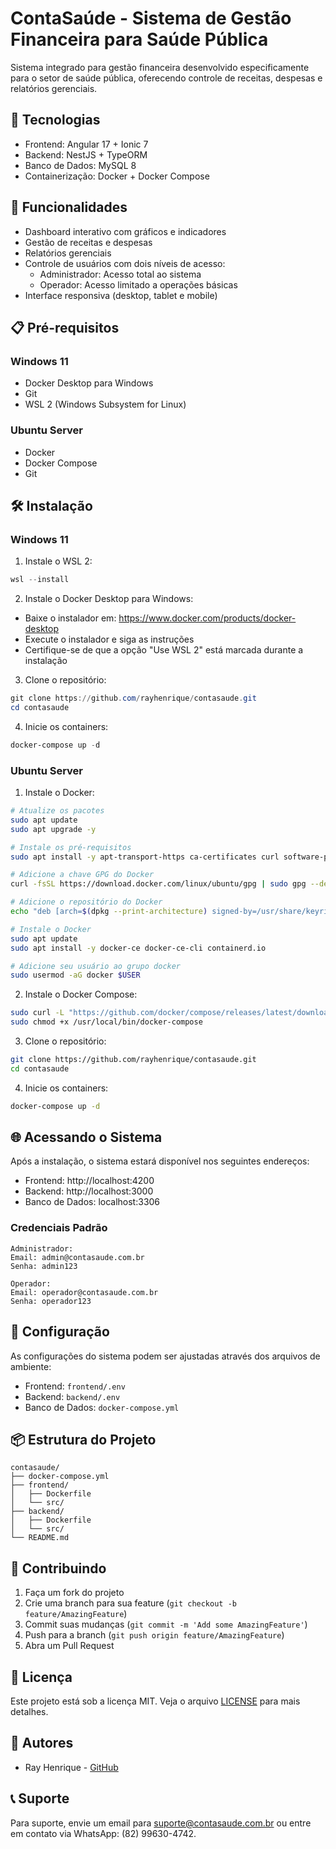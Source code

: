 # ContaSaúde - Sistema de Gestão Financeira para Saúde Pública

Sistema integrado para gestão financeira desenvolvido especificamente para o setor de saúde pública, oferecendo controle de receitas, despesas e relatórios gerenciais.

## 🚀 Tecnologias

- Frontend: Angular 17 + Ionic 7
- Backend: NestJS + TypeORM
- Banco de Dados: MySQL 8
- Containerização: Docker + Docker Compose

## 🌟 Funcionalidades

- Dashboard interativo com gráficos e indicadores
- Gestão de receitas e despesas
- Relatórios gerenciais
- Controle de usuários com dois níveis de acesso:
  - Administrador: Acesso total ao sistema
  - Operador: Acesso limitado a operações básicas
- Interface responsiva (desktop, tablet e mobile)

## 📋 Pré-requisitos

### Windows 11
- Docker Desktop para Windows
- Git
- WSL 2 (Windows Subsystem for Linux)

### Ubuntu Server
- Docker
- Docker Compose
- Git

## 🛠️ Instalação

### Windows 11

1. Instale o WSL 2:
```powershell
wsl --install
```

2. Instale o Docker Desktop para Windows:
- Baixe o instalador em: https://www.docker.com/products/docker-desktop
- Execute o instalador e siga as instruções
- Certifique-se de que a opção "Use WSL 2" está marcada durante a instalação

3. Clone o repositório:
```powershell
git clone https://github.com/rayhenrique/contasaude.git
cd contasaude
```

4. Inicie os containers:
```powershell
docker-compose up -d
```

### Ubuntu Server

1. Instale o Docker:
```bash
# Atualize os pacotes
sudo apt update
sudo apt upgrade -y

# Instale os pré-requisitos
sudo apt install -y apt-transport-https ca-certificates curl software-properties-common

# Adicione a chave GPG do Docker
curl -fsSL https://download.docker.com/linux/ubuntu/gpg | sudo gpg --dearmor -o /usr/share/keyrings/docker-archive-keyring.gpg

# Adicione o repositório do Docker
echo "deb [arch=$(dpkg --print-architecture) signed-by=/usr/share/keyrings/docker-archive-keyring.gpg] https://download.docker.com/linux/ubuntu $(lsb_release -cs) stable" | sudo tee /etc/apt/sources.list.d/docker.list > /dev/null

# Instale o Docker
sudo apt update
sudo apt install -y docker-ce docker-ce-cli containerd.io

# Adicione seu usuário ao grupo docker
sudo usermod -aG docker $USER
```

2. Instale o Docker Compose:
```bash
sudo curl -L "https://github.com/docker/compose/releases/latest/download/docker-compose-$(uname -s)-$(uname -m)" -o /usr/local/bin/docker-compose
sudo chmod +x /usr/local/bin/docker-compose
```

3. Clone o repositório:
```bash
git clone https://github.com/rayhenrique/contasaude.git
cd contasaude
```

4. Inicie os containers:
```bash
docker-compose up -d
```

## 🌐 Acessando o Sistema

Após a instalação, o sistema estará disponível nos seguintes endereços:

- Frontend: http://localhost:4200
- Backend: http://localhost:3000
- Banco de Dados: localhost:3306

### Credenciais Padrão
```
Administrador:
Email: admin@contasaude.com.br
Senha: admin123

Operador:
Email: operador@contasaude.com.br
Senha: operador123
```

## 🔧 Configuração

As configurações do sistema podem ser ajustadas através dos arquivos de ambiente:

- Frontend: `frontend/.env`
- Backend: `backend/.env`
- Banco de Dados: `docker-compose.yml`

## 📦 Estrutura do Projeto

```
contasaude/
├── docker-compose.yml
├── frontend/
│   ├── Dockerfile
│   └── src/
├── backend/
│   ├── Dockerfile
│   └── src/
└── README.md
```

## 🤝 Contribuindo

1. Faça um fork do projeto
2. Crie uma branch para sua feature (`git checkout -b feature/AmazingFeature`)
3. Commit suas mudanças (`git commit -m 'Add some AmazingFeature'`)
4. Push para a branch (`git push origin feature/AmazingFeature`)
5. Abra um Pull Request

## 📝 Licença

Este projeto está sob a licença MIT. Veja o arquivo [LICENSE](LICENSE) para mais detalhes.

## 👥 Autores

- Ray Henrique - [GitHub](https://github.com/rayhenrique)

## 📞 Suporte

Para suporte, envie um email para suporte@contasaude.com.br ou entre em contato via WhatsApp: (82) 99630-4742.
